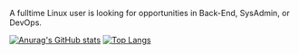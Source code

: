 A fulltime Linux user is looking for opportunities in Back-End, SysAdmin, or DevOps. 

[![Anurag's GitHub stats](https://github-readme-stats.vercel.app/api?username=sonarypt&show_icons=true&theme=radical)](https://github.com/anuraghazra/github-readme-stats)
[![Top Langs](https://github-readme-stats.vercel.app/api/top-langs/?username=anuraghazra&layout=compact)](https://github.com/anuraghazra/github-readme-stats)
